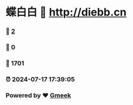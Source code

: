 # 蝶白白 :link: http://diebb.cn 
### :page_facing_up: [2](http://diebb.cn/tag.html) 
### :speech_balloon: 0 
### :hibiscus: 1701 
### :alarm_clock: 2024-07-17 17:39:05 
### Powered by :heart: [Gmeek](https://github.com/Meekdai/Gmeek)

